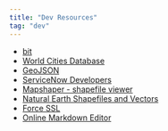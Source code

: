 ```yaml
---
title: "Dev Resources"
tag: "dev"
---
```


* <a href="https://bit.dev/" target="_blank" rel="noopener">bit</a>
* <a href="https://simplemaps.com/data/world-cities" target="_blank" rel="noopener">World Cities Database</a>
* <a href="http://geojson.xyz/" target="_blank" rel="noopener">GeoJSON</a>
* <a href="https://developer.servicenow.com/app.do#!/home" target="_blank" rel="noopener">ServiceNow Developers</a>
* <a href="https://mapshaper.org/" target="_blank" rel="noopener">Mapshaper - shapefile viewer</a>
* <a href="https://www.naturalearthdata.com/downloads/10m-physical-vectors/" target="_blank" rel="noopener">Natural Earth Shapefiles and Vectors</a>
* <a href="https://www.siteground.com/kb/how-to-force-ssl-with-htaccess/" target="_blank" rel="noopener">Force SSL</a>
* <a href="https://dillinger.io/" target="_blank" rel="noopener">Online Markdown Editor</a>

<!-- * <a href="#" target="_blank" rel="noopener">title</a> -->
